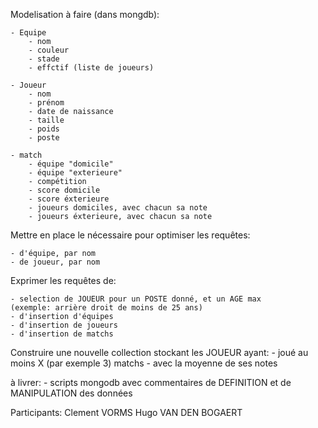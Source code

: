 Modelisation à faire (dans mongdb):

    - Equipe
        - nom
        - couleur
        - stade
        - effctif (liste de joueurs)

    - Joueur
        - nom
        - prénom
        - date de naissance
        - taille
        - poids
        - poste

    - match
        - équipe "domicile"
        - équipe "exterieure"
        - compétition
        - score domicile
        - score éxterieure
        - joueurs domiciles, avec chacun sa note
        - joueurs éxterieure, avec chacun sa note

Mettre en place le nécessaire pour optimiser les requêtes:

    - d'équipe, par nom
    - de joueur, par nom

Exprimer les requêtes de:

    - selection de JOUEUR pour un POSTE donné, et un AGE max
    (exemple: arrière droit de moins de 25 ans)
    - d'insertion d'équipes
    - d'insertion de joueurs
    - d'insertion de matchs

Construire une nouvelle collection stockant les JOUEUR ayant:
    - joué au moins X (par exemple 3) matchs
    - avec la moyenne de ses notes

à livrer:
    - scripts mongodb avec commentaires de DEFINITION et de MANIPULATION des données

Participants:
    Clement VORMS
    Hugo VAN DEN BOGAERT